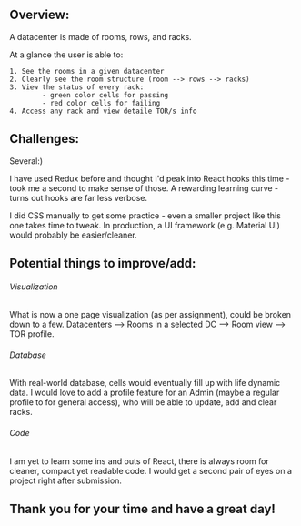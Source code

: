 ## Overview:

A datacenter is made of rooms, rows, and racks.

At a glance the user is able to:

```
1. See the rooms in a given datacenter
2. Clearly see the room structure (room --> rows --> racks)
3. View the status of every rack:
        - green color cells for passing
        - red color cells for failing
4. Access any rack and view detaile TOR/s info

```

## Challenges:

Several:)

I have used Redux before and thought I'd peak into React hooks this time - took me a second to make sense of those. A rewarding learning curve - turns out hooks are far less verbose.

I did CSS manually to get some practice - even a smaller project like this one takes time to tweak. In production, a UI framework (e.g. Material UI) would probably be easier/cleaner.

## Potential things to improve/add:

###### Visualization

What is now a one page visualization (as per assignment), could be broken down to a few. Datacenters --> Rooms in a selected DC --> Room view --> TOR profile.

###### Database

With real-world database, cells would eventually fill up with life dynamic data. I would love to add a profile feature for an Admin (maybe a regular profile to for general access), who will be able to update, add and clear racks.

###### Code

I am yet to learn some ins and outs of React, there is always room for cleaner, compact yet readable code. I would get a second pair of eyes on a project right after submission.

## Thank you for your time and have a great day!
